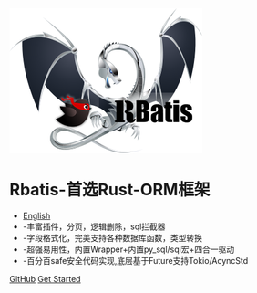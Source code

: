 ![logo](logo.png )

# Rbatis-首选Rust-ORM框架

* [English](en/)
* -丰富插件，分页，逻辑删除，sql拦截器
* -字段格式化，完美支持各种数据库函数，类型转换
* -超强易用性，内置Wrapper+内置py_sql/sql宏+四合一驱动
* -百分百safe安全代码实现,底层基于Future支持Tokio/AcyncStd

[GitHub](https://github.com/rbatis/rbatis)
[Get Started](#Rbatis-初始化)